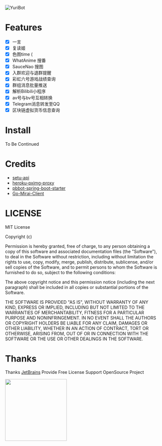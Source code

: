 ![YuriBot](https://socialify.git.ci/MisakaTAT/YuriBot/image?description=1&descriptionEditable=A%20QQ%20Bot%2C%20That%27s%20it.&font=Raleway&forks=1&issues=1&language=1&owner=1&pattern=Circuit%20Board&pulls=1&stargazers=1&theme=Light)

# Features
- [x] 一言
- [x] 复读姬
- [x] 色图time (
- [x] WhatAnime 搜番
- [x] SauceNao 搜图
- [x] 入群欢迎与退群提醒
- [x] 彩虹六号游戏战绩查询
- [x] 群组消息批量推送
- [x] 解析Bilibili小程序
- [x] av号与bv号互相转换
- [x] Telegram消息转发至QQ
- [x] 区块链虚拟货币信息查询

# Install
To Be Continued

# Credits
* [setu-api](https://api.lolicon.app/#/setu)
* [heroku-pximg-proxy](https://github.com/Tsuk1ko/heroku-pximg-proxy)
* [pbbot-spring-boot-starter](https://github.com/ProtobufBot/pbbot-spring-boot-starter)
* [Go-Mirai-Client](https://github.com/ProtobufBot/Go-Mirai-Client)

# LICENSE
MIT License

Copyright (c) <year> <copyright holders>

Permission is hereby granted, free of charge, to any person obtaining a copy of this software and associated documentation files (the "Software"), to deal in the Software without restriction, including without limitation the rights to use, copy, modify, merge, publish, distribute, sublicense, and/or sell copies of the Software, and to permit persons to whom the Software is furnished to do so, subject to the following conditions:

The above copyright notice and this permission notice (including the next paragraph) shall be included in all copies or substantial portions of the Software.

THE SOFTWARE IS PROVIDED "AS IS", WITHOUT WARRANTY OF ANY KIND, EXPRESS OR IMPLIED, INCLUDING BUT NOT LIMITED TO THE WARRANTIES OF MERCHANTABILITY, FITNESS FOR A PARTICULAR PURPOSE AND NONINFRINGEMENT. IN NO EVENT SHALL THE AUTHORS OR COPYRIGHT HOLDERS BE LIABLE FOR ANY CLAIM, DAMAGES OR OTHER LIABILITY, WHETHER IN AN ACTION OF CONTRACT, TORT OR OTHERWISE, ARISING FROM, OUT OF OR IN CONNECTION WITH THE SOFTWARE OR THE USE OR OTHER DEALINGS IN THE SOFTWARE.

# Thanks
Thanks [JetBrains](https://www.jetbrains.com/?from=mirai) Provide Free License Support OpenSource Project

[<img src="https://i.loli.net/2021/03/29/ACgjrTXDNYFGihq.png" width="200"/>](https://www.jetbrains.com/?from=mirai)